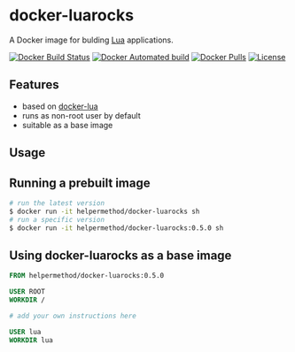 # docker-luarocks

A Docker image for bulding [Lua](https://www.lua.org/) applications.

[![Docker Build Status](https://img.shields.io/docker/build/helpermethod/docker-luarocks.svg)](https://hub.docker.com/r/helpermethod/docker-luarocks)
[![Docker Automated build](https://img.shields.io/docker/automated/helpermethod/docker-luarocks.svg)](https://hub.docker.com/r/helpermethod/docker-luarocks)
[![Docker Pulls](https://img.shields.io/docker/pulls/helpermethod/docker-luarocks.svg)](https://hub.docker.com/r/helpermethod/docker-luarocks)
[![License](https://img.shields.io/badge/license-MIT-blue.svg)](https://raw.githubusercontent.com/helpermethod/docker-luarocks/master/LICENSE)

## Features

* based on [docker-lua](https://github.com/helpermethod/docker-lua)
* runs as non-root user by default
* suitable as a base image

## Usage

## Running a prebuilt image

```sh
# run the latest version
$ docker run -it helpermethod/docker-luarocks sh
# run a specific version
$ docker run -it helpermethod/docker-luarocks:0.5.0 sh
```

## Using docker-luarocks as a base image

```dockerfile
FROM helpermethod/docker-luarocks:0.5.0

USER ROOT
WORKDIR /

# add your own instructions here

USER lua
WORKDIR lua
```
